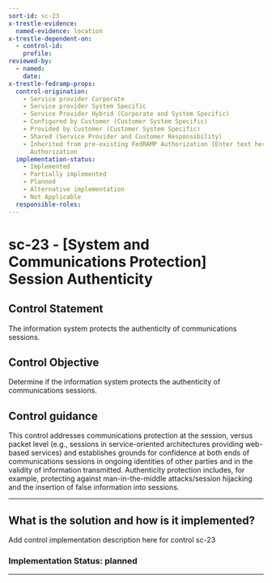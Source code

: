 ```yaml
---
sort-id: sc-23
x-trestle-evidence:
  named-evidence: location
x-trestle-dependent-on:
  - control-id:
    profile:
reviewed-by:
  - named:
    date:
x-trestle-fedramp-props:
  control-origination:
    - Service provider Corporate
    - Service provider System Specific
    - Service Provider Hybrid (Corporate and System Specific)
    - Configured by Customer (Customer System Specific)
    - Provided by Customer (Customer System Specific)
    - Shared (Service Provider and Customer Responsibility)
    - Inherited from pre-existing FedRAMP Authorization [Enter text here], Date of
      Authorization
  implementation-status:
    - Implemented
    - Partially implemented
    - Planned
    - Alternative implementation
    - Not Applicable
  responsible-roles:
---
```


# sc-23 - \[System and Communications Protection\] Session Authenticity

## Control Statement

The information system protects the authenticity of communications sessions.

## Control Objective

Determine if the information system protects the authenticity of communications sessions.

## Control guidance

This control addresses communications protection at the session, versus packet level (e.g., sessions in service-oriented architectures providing web-based services) and establishes grounds for confidence at both ends of communications sessions in ongoing identities of other parties and in the validity of information transmitted. Authenticity protection includes, for example, protecting against man-in-the-middle attacks/session hijacking and the insertion of false information into sessions.

______________________________________________________________________

## What is the solution and how is it implemented?

Add control implementation description here for control sc-23

### Implementation Status: planned

______________________________________________________________________
